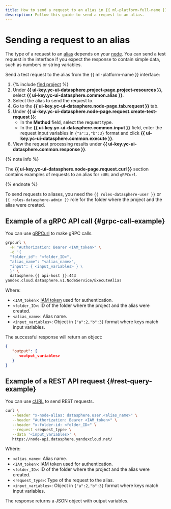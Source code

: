 ```yaml
---
title: How to send a request to an alias in {{ ml-platform-full-name }}
description: Follow this guide to send a request to an alias.
---
```


# Sending a request to an alias

The type of a request to an [alias](../../concepts/deploy/index.md#alias) depends on your [node](../../concepts/deploy/index.md#node). You can send a test request in the interface if you expect the response to contain simple data, such as numbers or string variables.

Send a test request to the alias from the {{ ml-platform-name }} interface:

1. {% include [find project](../../../_includes/datasphere/ui-find-project.md) %}
1. Under **{{ ui-key.yc-ui-datasphere.project-page.project-resources }}**, select **{{ ui-key.yc-ui-datasphere.common.alias }}**.
1. Select the alias to send the request to.
1. Go to the **{{ ui-key.yc-ui-datasphere.node-page.tab.request }}** tab.
1. Under **{{ ui-key.yc-ui-datasphere.node-page.request.create-test-request }}**:
   * In the **Method** field, select the request type.
   * In the **{{ ui-key.yc-ui-datasphere.common.input }}** field, enter the request input variables in `{"a":2,"b":3}` format and click **{{ ui-key.yc-ui-datasphere.common.execute }}**.
1. View the request processing results under **{{ ui-key.yc-ui-datasphere.common.response }}**.

{% note info %}

The **{{ ui-key.yc-ui-datasphere.node-page.request.curl }}** section contains examples of requests to an alias for `cURL` and `gRPCurl`.

{% endnote %}

To send requests to aliases, you need the `{{ roles-datasphere-user }}` or `{{ roles-datasphere-admin }}` role for the folder where the project and the alias were created.

## Example of a gRPC API call {#grpc-call-example}

You can use [gRPCurl](https://github.com/fullstorydev/grpcurl) to make gRPC calls.

```bash
grpcurl \
  -H "Authorization: Bearer <IAM_token>" \
  -d '{
  "folder_id": "<folder_ID>",
  "alias_name": "<alias_name>",
  "input": { <input_variables> } \
  }' \
  datasphere.{{ api-host }}:443
yandex.cloud.datasphere.v1.NodeService/ExecuteAlias
```

Where:

* `<IAM_token>`: [IAM token](../../../iam/concepts/authorization/iam-token.md) used for authentication.
* `<folder_ID>`: ID of the folder where the project and the alias were created.
* `<alias_name>`: Alias name.
* `<input_variables>`: Object in `{"a":2,"b":3}` format where keys match input variables.

The successful response will return an object:

```json
{
   "output": {
      <output_variables>
   }
}
```

## Example of a REST API request {#rest-query-example}

You can use [cURL](https://curl.se) to send REST requests.

```bash
curl \
   --header "x-node-alias: datasphere.user.<alias_name>" \
   --header "Authorization: Bearer <IAM_token>" \
   --header "x-folder-id: <folder_ID>" \
   --request <request_type> \
   --data '<input_variables>' \
   https://node-api.datasphere.yandexcloud.net/
```

Where:

* `<alias_name>`: Alias name.
* `<IAM_token>`: IAM token used for authentication.
* `<folder_ID>`: ID of the folder where the project and the alias were created.
* `<request_type>`: Type of the request to the alias.
* `<input_variables>`: Object in `{"a":2,"b":3}` format where keys match input variables.

The response returns a JSON object with output variables.
